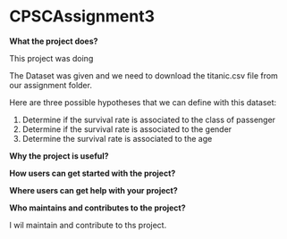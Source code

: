 # CPSCAssignment3

**What the project does?**

This project was doing 

The Dataset was given and we need to download the titanic.csv file from our assignment folder. 

Here are three possible hypotheses that we can define with this dataset:

1. Determine if the survival rate is associated to the class of passenger
2. Determine if the survival rate is associated to the gender
3. Determine the survival rate is associated to the age



**Why the project is useful?**




**How users can get started with the project?**




**Where users can get help with your project?**




**Who maintains and contributes to the project?**

I wil maintain and contribute to ths project.
